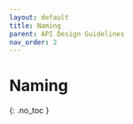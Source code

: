 ```yaml
---
layout: default
title: Naming
parent: API Design Guidelines
nav_order: 2
---
```


# Naming
{: .no_toc }

